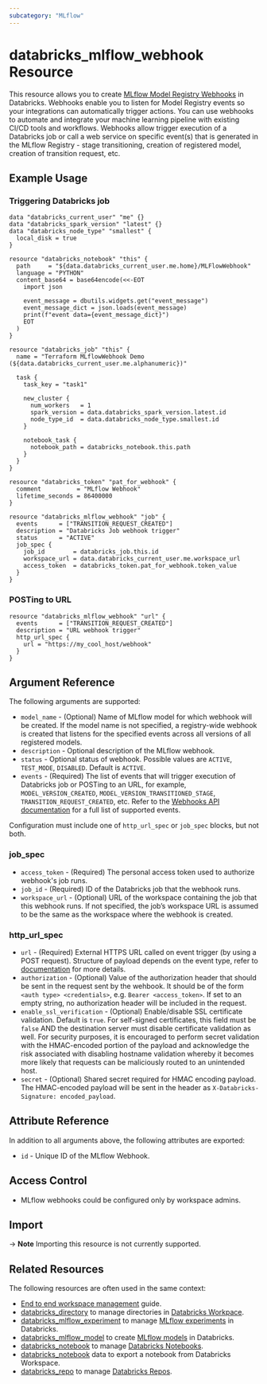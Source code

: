 ```yaml
---
subcategory: "MLflow"
---
```

# databricks_mlflow_webhook Resource

This resource allows you to create [MLflow Model Registry Webhooks](https://docs.databricks.com/applications/mlflow/model-registry-webhooks.html) in Databricks.  Webhooks enable you to listen for Model Registry events so your integrations can automatically trigger actions. You can use webhooks to automate and integrate your machine learning pipeline with existing CI/CD tools and workflows. Webhooks allow trigger execution of a Databricks job or call a web service on specific event(s) that is generated in the MLflow Registry - stage transitioning, creation of registered model, creation of transition request, etc.

## Example Usage

### Triggering Databricks job

```hcl
data "databricks_current_user" "me" {}
data "databricks_spark_version" "latest" {}
data "databricks_node_type" "smallest" {
  local_disk = true
}

resource "databricks_notebook" "this" {
  path     = "${data.databricks_current_user.me.home}/MLFlowWebhook"
  language = "PYTHON"
  content_base64 = base64encode(<<-EOT
    import json
 
    event_message = dbutils.widgets.get("event_message")
    event_message_dict = json.loads(event_message)
    print(f"event data={event_message_dict}")
    EOT
  )
}

resource "databricks_job" "this" {
  name = "Terraform MLflowWebhook Demo (${data.databricks_current_user.me.alphanumeric})"

  task {
    task_key = "task1"

    new_cluster {
      num_workers   = 1
      spark_version = data.databricks_spark_version.latest.id
      node_type_id  = data.databricks_node_type.smallest.id
    }

    notebook_task {
      notebook_path = databricks_notebook.this.path
    }
  }
}

resource "databricks_token" "pat_for_webhook" {
  comment          = "MLflow Webhook"
  lifetime_seconds = 86400000
}

resource "databricks_mlflow_webhook" "job" {
  events      = ["TRANSITION_REQUEST_CREATED"]
  description = "Databricks Job webhook trigger"
  status      = "ACTIVE"
  job_spec {
    job_id        = databricks_job.this.id
    workspace_url = data.databricks_current_user.me.workspace_url
    access_token  = databricks_token.pat_for_webhook.token_value
  }
}
```

### POSTing to URL

```hcl
resource "databricks_mlflow_webhook" "url" {
  events      = ["TRANSITION_REQUEST_CREATED"]
  description = "URL webhook trigger"
  http_url_spec {
    url = "https://my_cool_host/webhook"
  }
}
```

## Argument Reference

The following arguments are supported:

* `model_name` - (Optional) Name of MLflow model for which webhook will be created. If the model name is not specified, a registry-wide webhook is created that listens for the specified events across all versions of all registered models.
* `description` - Optional description of the MLflow webhook.
* `status` - Optional status of webhook. Possible values are `ACTIVE`, `TEST_MODE`, `DISABLED`. Default is `ACTIVE`.
* `events` - (Required) The list of events that will trigger execution of Databricks job or POSTing to an URL, for example, `MODEL_VERSION_CREATED`, `MODEL_VERSION_TRANSITIONED_STAGE`, `TRANSITION_REQUEST_CREATED`, etc.  Refer to the [Webhooks API documentation](https://docs.databricks.com/dev-tools/api/latest/mlflow.html#operation/create-registry-webhook) for a full list of supported events.

Configuration must include one of `http_url_spec` or `job_spec` blocks, but not both.

### job_spec

* `access_token` - (Required) The personal access token used to authorize webhook's job runs.
* `job_id` - (Required) ID of the Databricks job that the webhook runs.
* `workspace_url` - (Optional) URL of the workspace containing the job that this webhook runs. If not specified, the job’s workspace URL is assumed to be the same as the workspace where the webhook is created.

### http_url_spec

* `url` - (Required) External HTTPS URL called on event trigger (by using a POST request). Structure of payload depends on the event type, refer to [documentation](https://docs.databricks.com/applications/mlflow/model-registry-webhooks.html) for more details.
* `authorization` - (Optional) Value of the authorization header that should be sent in the request sent by the wehbook.  It should be of the form `<auth type> <credentials>`, e.g. `Bearer <access_token>`. If set to an empty string, no authorization header will be included in the request.
* `enable_ssl_verification` - (Optional) Enable/disable SSL certificate validation. Default is `true`. For self-signed certificates, this field must be `false` AND the destination server must disable certificate validation as well. For security purposes, it is encouraged to perform secret validation with the HMAC-encoded portion of the payload and acknowledge the risk associated with disabling hostname validation whereby it becomes more likely that requests can be maliciously routed to an unintended host.
* `secret` - (Optional) Shared secret required for HMAC encoding payload. The HMAC-encoded payload will be sent in the header as `X-Databricks-Signature: encoded_payload`.

## Attribute Reference

In addition to all arguments above, the following attributes are exported:

* `id` - Unique ID of the MLflow Webhook.

## Access Control

* MLflow webhooks could be configured only by workspace admins.

## Import

-> **Note** Importing this resource is not currently supported.

## Related Resources

The following resources are often used in the same context:

* [End to end workspace management](../guides/workspace-management.md) guide.
* [databricks_directory](directory.md) to manage directories in [Databricks Workpace](https://docs.databricks.com/workspace/workspace-objects.html).
* [databricks_mlflow_experiment](mlflow_experiment.md) to manage [MLflow experiments](https://docs.databricks.com/data/data-sources/mlflow-experiment.html) in Databricks.
* [databricks_mlflow_model](mlflow_model.md) to create [MLflow models](https://docs.databricks.com/applications/mlflow/models.html) in Databricks.
* [databricks_notebook](notebook.md) to manage [Databricks Notebooks](https://docs.databricks.com/notebooks/index.html).
* [databricks_notebook](../data-sources/notebook.md) data to export a notebook from Databricks Workspace.
* [databricks_repo](repo.md) to manage [Databricks Repos](https://docs.databricks.com/repos.html).
